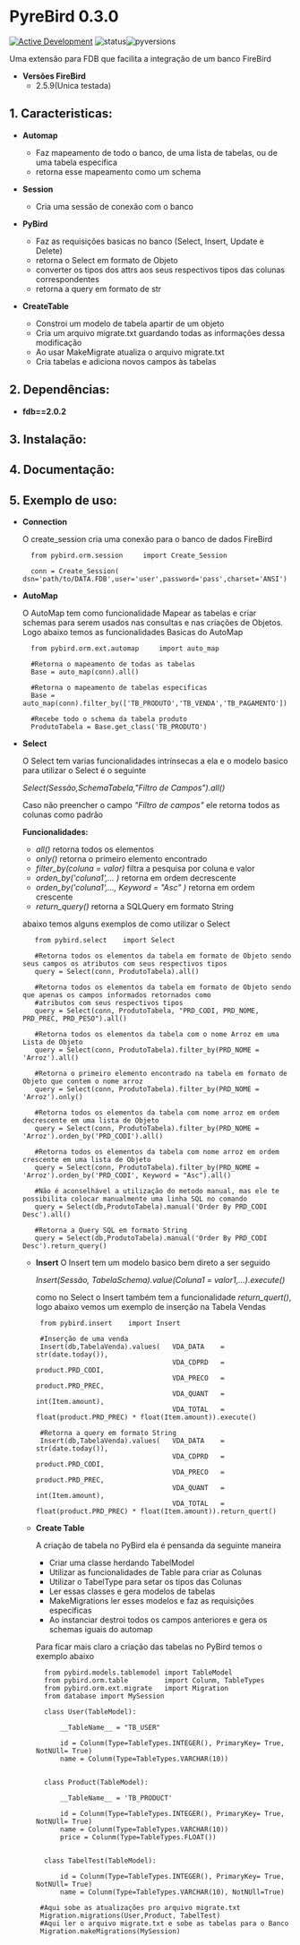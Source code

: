 # PyreBird 0.3.0

[![Active Development](https://img.shields.io/badge/Maintenance%20Level-Actively%20Developed-brightgreen.svg)](https://gist.github.com/cheerfulstoic/d107229326a01ff0f333a1d3476e068d)
![status](https://img.shields.io/badge/status-stable-brightgreen.svg)![pyversions](https://img.shields.io/badge/python-3.6%20%7C%203.7%20%7C%203.8%20%7C%203.9%20%7C%203.10-blue)

Uma extensão para FDB que facilita a integração de um banco FireBird

- **Versões FireBird**
  - 2.5.9(Unica testada)
  

## 1. Caracteristicas:

  * **Automap**
      * Faz mapeamento de todo o banco, de uma lista de tabelas, ou de uma tabela especifica
      * retorna esse mapeamento como um schema
      
  * **Session**
      * Cria uma sessão de conexão com o banco

  * **PyBird**
      * Faz as requisições basicas no banco (Select, Insert, Update e Delete)
      * retorna o Select em formato de Objeto
      * converter os tipos dos attrs aos seus respectivos tipos das colunas correspondentes
      * retorna a query em formato de str
      
  * **CreateTable**
      * Constroi um modelo de tabela apartir de um objeto
      * Cria um arquivo migrate.txt guardando todas as informações dessa modificação
      * Ao usar MakeMigrate atualiza o arquivo migrate.txt
      * Cria tabelas e adiciona novos campos às tabelas
   

## 2. Dependências:
   - **fdb==2.0.2**

## 3. Instalação:

## 4. Documentação:

## 5. Exemplo de uso:
  - **Connection**
  
    O create_session cria uma conexão para o banco de dados FireBird
          
          from pybird.orm.session     import Create_Session
          
          conn = Create_Session(  dsn='path/to/DATA.FDB',user='user',password='pass',charset='ANSI') 
  - **AutoMap**
    
    O AutoMap tem como funcionalidade Mapear as tabelas e criar schemas para serem usados nas consultas e nas criações de Objetos.
    Logo abaixo temos as funcionalidades Basicas do AutoMap
          
          from pybird.orm.ext.automap     import auto_map
          
          #Retorna o mapeamento de todas as tabelas
          Base = auto_map(conn).all()
          
          #Retorna o mapeamento de tabelas especificas
          Base = auto_map(conn).filter_by(['TB_PRODUTO','TB_VENDA','TB_PAGAMENTO'])
          
          #Recebe todo o schema da tabela produto
          ProdutoTabela = Base.get_class('TB_PRODUTO')
          
  - **Select**
   
    O Select tem varias funcionalidades intrínsecas a ela e o modelo basico para utilizar o Select é o seguinte
    
    *Select(Sessão,SchemaTabela,"Filtro de Campos").all()*
    
    Caso não preencher o campo *"Filtro de campos"* ele retorna todos as colunas como padrão
    
    **Funcionalidades:**
    
    - *all()* retorna todos os elementos
    - *only()* retorna o primeiro elemento encontrado
    - *filter_by(coluna = valor)* filtra a pesquisa por coluna e valor
    - *orden_by('coluna1',... )* retorna em ordem decrescente
    - *orden_by('coluna1',..., Keyword = "Asc" )* retorna em ordem crescente
    - *return_query()* retorna a SQLQuery em formato String
    
    abaixo temos alguns exemplos de como utilizar o Select
         
           from pybird.select    import Select
           
           #Retorna todos os elementos da tabela em formato de Objeto sendo seus campos os atributos com seus respectivos tipos
           query = Select(conn, ProdutoTabela).all()
           
           #Retorna todos os elementos da tabela em formato de Objeto sendo que apenas os campos informados retornados como 
           #atributos com seus respectivos tipos
           query = Select(conn, ProdutoTabela, "PRD_CODI, PRD_NOME, PRD_PREC, PRD_PESO").all()
           
           #Retorna todos os elementos da tabela com o nome Arroz em uma Lista de Objeto
           query = Select(conn, ProdutoTabela).filter_by(PRD_NOME = 'Arroz').all()
           
           #Retorna o primeiro elemento encontrado na tabela em formato de Objeto que contem o nome arroz
           query = Select(conn, ProdutoTabela).filter_by(PRD_NOME = 'Arroz').only()
           
           #Retorna todos os elementos da tabela com nome arroz em ordem decrescente em uma lista de Objeto
           query = Select(conn, ProdutoTabela).filter_by(PRD_NOME = 'Arroz').orden_by('PRD_CODI').all()
           
           #Retorna todos os elementos da tabela com nome arroz em ordem crescente em uma lista de Objeto
           query = Select(conn, ProdutoTabela).filter_by(PRD_NOME = 'Arroz').orden_by('PRD_CODI', Keyword = "Asc").all()
           
           #Não é aconselhável a utilização do metodo manual, mas ele te possibilita colocar manualmente uma linha SQL no comando
           query = Select(db,ProdutoTabela).manual('Order By PRD_CODI Desc').all()
           
           #Retorna a Query SQL em formato String
           query = Select(db,ProdutoTabela).manual('Order By PRD_CODI Desc').return_query()
    
    - **Insert**
      O Insert tem um modelo basico bem direto a ser seguido
      
      *Insert(Sessão, TabelaSchema).value(Coluna1 = valor1,...).execute()*
      
      como no Select o Insert também tem a funcionalidade *return_quert()*, logo abaixo vemos um exemplo de inserção na Tabela Vendas
      
      
           from pybird.insert    import Insert
           
           #Inserção de uma venda 
           Insert(db,TabelaVenda).values(   VDA_DATA    = str(date.today()),
                                            VDA_CDPRD   = product.PRD_CODI,
                                            VDA_PRECO   = product.PRD_PREC,
                                            VDA_QUANT   = int(Item.amount),
                                            VDA_TOTAL   = float(product.PRD_PREC) * float(Item.amount)).execute()
                                            
           #Retorna a query em formato String
           Insert(db,TabelaVenda).values(   VDA_DATA    = str(date.today()),
                                            VDA_CDPRD   = product.PRD_CODI,
                                            VDA_PRECO   = product.PRD_PREC,
                                            VDA_QUANT   = int(Item.amount),
                                            VDA_TOTAL   = float(product.PRD_PREC) * float(Item.amount)).return_quert()
           
    - **Create Table**
    
      A criação de tabela no PyBird ela é pensanda da seguinte maneira
       - Criar uma classe herdando TabelModel
       - Utilizar as funcionalidades de Table para criar as Colunas
       - Utilizar o TabelType para setar os tipos das Colunas
       - Ler essas classes e gera modelos de tabelas
       - MakeMigrations ler esses modelos e faz as requisições especificas 
       - Ao instanciar destroi todos os campos anteriores e gera os schemas iguais do automap
     
      Para ficar mais claro a criação das tabelas no PyBird temos o exemplo abaixo
      
      
            from pybird.models.tablemodel import TableModel
            from pybird.orm.table         import Colunm, TableTypes
            from pybird.orm.ext.migrate   import Migration
            from database import MySession

            class User(TableModel):

                __TableName__ = "TB_USER"

                id = Colunm(Type=TableTypes.INTEGER(), PrimaryKey= True, NotNUll= True)
                name = Colunm(Type=TableTypes.VARCHAR(10))


            class Product(TableModel):

                __TableName__ = 'TB_PRODUCT'

                id = Colunm(Type=TableTypes.INTEGER(), PrimaryKey= True, NotNUll= True)
                name = Colunm(Type=TableTypes.VARCHAR(10))
                price = Colunm(Type=TableTypes.FLOAT())


            class TabelTest(TableModel):

                id = Colunm(Type=TableTypes.INTEGER(), PrimaryKey= True, NotNUll= True)
                name = Colunm(Type=TableTypes.VARCHAR(10), NotNUll=True)
           
           #Aqui sobe as atualizações pro arquivo migrate.txt
           Migration.migrations(User,Product, TabelTest)
           #Aqui ler o arquivo migrate.txt e sobe as tabelas para o Banco
           Migration.makeMigrations(MySession)
           
           
        
